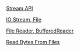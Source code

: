 [Stream API](./src/main/java/com/quickstart/_streambasic/Main.java)

[IO Stream, File](./src/main/java/com/quickstart/_IOStreambasic/FileInputStreamDemo.java)

[File Reader, BufferedReader](./src/main/java/com/quickstart/_IOStreambasic/FileReaderDemo.java)

[Read Bytes From Files](./src/main/java/com/quickstart/_IOStreambasic/ByteRead.java)
